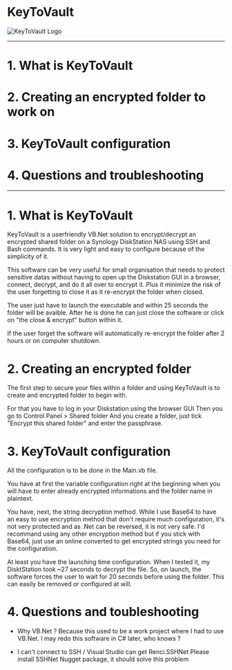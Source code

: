 # KeyToVault

![KeyToVault Logo](https://thryn.fr/images/KeyToVault.png)

------------------------------------------

# 1. What is KeyToVault
# 2. Creating an encrypted folder to work on
# 3. KeyToVault configuration
# 4. Questions and troubleshooting

------------------------------------------

# 1. What is KeyToVault

KeyToVault is a userfriendly VB.Net solution to encrypt/decrypt an encrypted shared folder on a Synology DiskStation NAS using SSH and Bash commands.
It is very light and easy to configure because of the simplicity of it.

This software can be very useful for small organisation that needs to protect sensitive datas without having to open up the Diskstation GUI in a browser, connect, decrypt, and do it all over to encrypt it. Plus it minimize the risk of the user forgetting to close it as it re-encrypt the folder when closed.

The user just have to launch the executable and within 25 seconds the folder will be avaible.
After he is done he can just close the software or click on "the close & encrypt" button within it.

If the user forget the software will automatically re-encrypt the folder after 2 hours or on computer shutdown.


# 2. Creating an encrypted folder 

The first step to secure your files within a folder and using KeyToVault is to create and encrypted folder to begin with.

For that you have to log in your Diskstation using the browser GUI
Then you go to Control Panel > Shared folder
And you create a folder, just tick "Encrypt this shared folder" and enter the passphrase.


# 3. KeyToVault configuration

All the configuration is to be done in the Main.vb file.

You have at first the variable configuration right at the beginning when you will have to enter already encrypted informations and the folder name in plaintext.

You have, next, the string decryption method. While I use Base64 to have an easy to use encryption method that don't require much configuration, it's not very protected and as .Net can be reversed, it is not very safe.
I'd recommand using any other encryption method but if you stick with Base64, just use an online converted to get encrypted strings you need for the configuration.

At least you have the launching time configuration. When I tested it, my DisktStation took ~27 seconds to decrypt the file. So, on launch, the software forces the user to wait for 20 seconds before using the folder. This can easily be removed or configured at will.


# 4. Questions and toubleshooting 

- Why VB.Net ?
Because this used to be a work project where I had to use VB.Net. I may redo this software in C# later, who knows ?

- I can't connect to SSH / Visual Studio can get Renci.SSHNet
Please install SSHNet Nugget package, it should solve this problem
